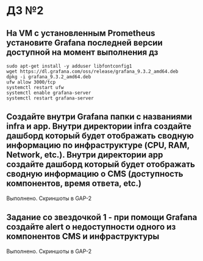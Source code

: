 # ДЗ №2

## На VM с установленным Prometheus установите Grafana последней версии доступной на момент выполнения дз

```
sudo apt-get install -y adduser libfontconfig1
wget https://dl.grafana.com/oss/release/grafana_9.3.2_amd64.deb
dpkg -i grafana_9.3.2_amd64.deb
ufw allow 3000/tcp
systemctl restart ufw
systemctl enable grafana-server
systemctl restart grafana-server
```

## Создайте внутри Grafana папки с названиями infra и app. Внутри директории infra создайте дашборд который будет отображать сводную информацию по инфраструктуре (CPU, RAM, Network, etc.). Внутри директории app создайте дашборд который будет отображать сводную информацию о CMS (доступность компонентов, время ответа, etc.)

Выполнено. Скриншоты в GAP-2

## Задание со звездочкой 1 - при помощи Grafana создайте alert о недоступности одного из компонентов CMS и инфраструктуры

Выполнено. Скриншоты в GAP-2
